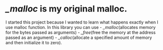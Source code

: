 <h1><i>_malloc</i> is my original malloc.</h1>
I started this project because I wanted to learn what happens exactly when I use malloc function.
In this library you can use
- <i>_malloc</i>(allocates memory for the bytes passed as arguments)
- <i>_free</i>(free the memory at the address passed as an argument)
- <i>_calloc</i>(allocate a specified amount of memory and then initialize it to zero).
